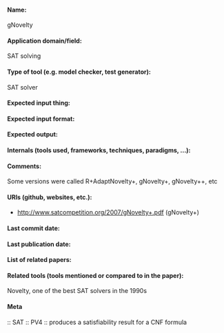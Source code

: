 #### Name:
gNovelty

#### Application domain/field:
SAT solving

#### Type of tool (e.g. model checker, test generator):
SAT solver

#### Expected input thing:

#### Expected input format:

#### Expected output:

#### Internals (tools used, frameworks, techniques, paradigms, ...):

#### Comments:
Some versions were called R+AdaptNovelty+, gNovelty+, gNovelty++, etc

#### URIs (github, websites, etc.):
- http://www.satcompetition.org/2007/gNovelty+.pdf (gNovelty+)

#### Last commit date:

#### Last publication date:

#### List of related papers:

#### Related tools (tools mentioned or compared to in the paper):
Novelty, one of the best SAT solvers in the 1990s

#### Meta
:: SAT
:: PV4 :: produces a satisfiability result for a CNF formula

